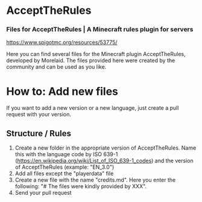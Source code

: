 # AcceptTheRules
### Files for AcceptTheRules | A Minecraft rules plugin for servers
https://www.spigotmc.org/resources/53775/

Here you can find several files for the Minecraft plugin AcceptTheRules, developed by Morelaid.
The files provided here were created by the community and can be used as you like.

# How to: Add new files
If you want to add a new version or a new language, just create a pull request with your version.

## Structure / Rules
1. Create a new folder in the appropriate version of AcceptTheRules. Name this with the language code by ISO 639-1 (https://en.wikipedia.org/wiki/List_of_ISO_639-1_codes) and the version of AcceptTheRules (example: "EN_3.0")
2. Add all files except the "playerdata" file
3. Create a new file with the name "credits.md". Here you enter the following:
"# The files were kindly provided by XXX".
 4. Send your pull request
